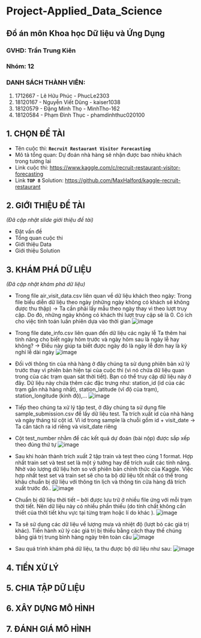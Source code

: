# Project-Applied_Data_Science
## Đồ án môn Khoa học Dữ liệu và Ứng Dụng
### GVHD: Trần Trung Kiên
### Nhóm: 12
### DANH SÁCH THÀNH VIÊN:
  1. 1712667 - Lê Hữu Phúc - PhucLe2303
  2. 18120167 - Nguyễn Viết Dũng - kaiser1038
  3. 18120579 - Đặng Minh Thọ - MinhTho-162
  4. 18120584 - Phạm Đình Thục - phamdinhthuc020100
## 1. CHỌN ĐỀ TÀI
- Tên cuộc thi: **`Recruit Restaurant Visitor Forecasting`**
- Mô tả tổng quan: Dự đoán nhà hàng sẽ nhận được bao nhiêu khách trong tương lai
- Link cuộc thi: https://www.kaggle.com/c/recruit-restaurant-visitor-forecasting
- Link **`TOP 8`** Solution: https://github.com/MaxHalford/kaggle-recruit-restaurant

## 2. GIỚI THIỆU ĐỀ TÀI
  *(Đã cập nhật slide giới thiệu đề tài)*
- Đặt vấn đề
- Tổng quan cuộc thi
- Giới thiệu Data
- Giới thiệu Solution 

## 3. KHÁM PHÁ DỮ LIỆU
*(Đã cập nhật khám phá dữ liệu)*

- Trong file air_visit_data.csv liên quan về dữ liệu khách theo ngày:
Trong file biểu diễn dữ liệu theo ngày (những ngày không có khách sẽ không được thu thập)
-> Ta cần phải lấy mẫu theo ngày thay vì theo lượt truy cập. Do đó, những ngày không có khách thì lượt truy cập sẽ là 0. Có ích cho việc tính toán luân phiên dựa vào thời gian
![image](https://user-images.githubusercontent.com/76215500/142220439-675dfab0-00d2-4353-96a5-12d737bc183f.png)

- Trong file date_info.csv liên quan đến dữ liệu các ngày lễ
Ta thêm hai tính năng cho biết ngày hôm trước và ngày hôm sau là ngày lễ hay không?
-> Điều này giúp ta biết được ngày đó là ngày lễ đơn hay là kỳ nghỉ lễ dài ngày
![image](https://user-images.githubusercontent.com/76215500/142220501-b5a79b33-66be-4161-83f9-e810855d3897.png)

- Đối với thông tin của nhà hàng ở đây chúng ta sử dụng phiên bản xử lý trước thay vì phiên bản hiện tại của cuộc thi (vì nó chứa dữ liệu quan trong của các trạm quan sát thời tiết). Bạn có thể truy cập dữ liệu này ở đây.
Dữ liệu này chứa thêm các đặc trưng như: station_id (id của các trạm gần nhà hàng nhất), station_latitude (vĩ độ của trạm), station_longitude (kinh độ),…
![image](https://user-images.githubusercontent.com/76215500/142220522-c1ff990d-7576-4091-a9b6-b74341aad200.png)

- Tiếp theo chúng ta xử lý tập test, ở đây chúng ta sử dụng file sample_submission.csv để lấy dữ liệu test. Ta trích xuất id của nhà hàng và ngày tháng từ cột id. Vì id trong sample là chuỗi gồm id + visit_date
-> Ta cần tách ra id riêng và visit_date riêng
-   Cột test_number nhằm để các kết quả dự đoán (bài nộp) được sắp xếp theo đúng thứ tự
![image](https://user-images.githubusercontent.com/76215500/142220544-c3f7beea-558b-4e30-83e7-d871c81f91ce.png)

- Sau khi hoàn thành trích xuất 2 tập train và test theo cùng 1 format. Hợp nhất train set và test set là một ý tưởng hay để trích xuất các tính năng.
Nhờ vào lượng dữ liệu hơn so với phiên bản chính thức của Kaggle. Việc hợp nhất test set và train set sẽ cho ta bộ dữ liệu tốt nhất có thể trong khâu chuẩn bị dữ liệu với thông tin lịch và thông tin cửa hàng đã trích xuất trước đó..
![image](https://user-images.githubusercontent.com/76215500/142220560-e7e548ad-2c39-455c-8fff-8ea7adc9c229.png)

- Chuẩn bị dữ liệu thời tiết – bởi được lưu trữ ở nhiều file ứng với mỗi trạm thời tiết. Nên dữ liệu này  có nhiều phần thiếu (do tính chất không cần thiết  của thời tiết khu vực tại từng trạm hoặc lí do khác ).
![image](https://user-images.githubusercontent.com/76215500/142220607-fa79503f-fb53-4d77-970b-f87cf17c6724.png)

- Ta sẽ sử dụng các dữ liệu về lượng mưa và nhiệt độ (lượt bỏ các giá trị khác).
Tiến hành xử lý các giá trị bị thiếu bằng cách thay thế chúng bằng giá trị trung bình hàng ngày trên toàn cầu
![image](https://user-images.githubusercontent.com/76215500/142220641-fd0291b0-7590-4a95-9412-a327d493486b.png)

- Sau quá trình khám phá dữ liệu, ta thu được bộ dữ liệu như sau:
![image](https://user-images.githubusercontent.com/76215500/142220663-40b385ea-e981-465f-a7a9-be159b420fe3.png)

## 4. TIỀN XỬ LÝ

## 5. CHIA TẬP DỮ LIỆU

## 6. XÂY DỰNG MÔ HÌNH

## 7. ĐÁNH GIÁ MÔ HÌNH



